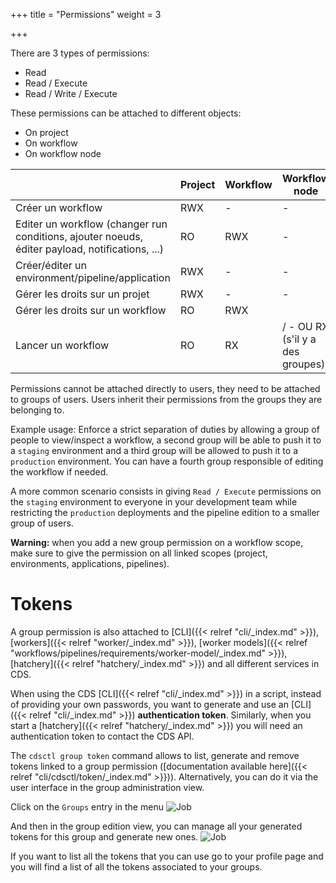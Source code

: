 +++
title = "Permissions"
weight = 3

+++

There are 3 types of permissions:

+ Read
+ Read / Execute
+ Read / Write / Execute

These permissions can be attached to different objects:

+ On project
+ On workflow
+ On workflow node


|                                                                                                  | Project | Workflow | Workflow node                    |
|--------------------------------------------------------------------------------------------------|---------|----------|----------------------------------|
| Créer un workflow                                                                                |   RWX   |     -    |                -                 |
| Editer un workflow  (changer run conditions, ajouter noeuds, éditer payload, notifications, ...) |    RO   |    RWX   |                -                 |
| Créer/éditer un environment/pipeline/application                                                 |   RWX   |     -    |                -                 |
| Gérer les droits sur un projet                                                                   |   RWX   |     -    |                -                 |
| Gérer les droits sur un workflow                                                                 |    RO   |    RWX   |                                  |
| Lancer un workflow                                                                               |    RO   |    RX    | / - OU RX (s'il y a des groupes) |

Permissions cannot be attached directly to users, they need to be attached to groups of users. Users inherit their permissions from the groups they are belonging to.

Example usage: Enforce a strict separation of duties by allowing a group of people to view/inspect a workflow, a second group will be able to push it to a `staging` environment and a third group will be allowed to push it to a `production` environment. You can have a fourth group responsible of editing the workflow if needed.

A more common scenario consists in giving `Read / Execute` permissions on the `staging` environment to everyone in your development team while restricting the `production` deployments and the pipeline edition to a smaller group of users.

**Warning:** when you add a new group permission on a workflow scope, make sure to give the permission on all linked scopes (project, environments, applications, pipelines).

# Tokens

A group permission is also attached to [CLI]({{< relref "cli/_index.md" >}}), [workers]({{< relref "worker/_index.md" >}}), [worker models]({{< relref "workflows/pipelines/requirements/worker-model/_index.md" >}}), [hatchery]({{< relref "hatchery/_index.md" >}}) and all different services in CDS.

When using the CDS [CLI]({{< relref "cli/_index.md" >}}) in a script, instead of providing your own passwords, you want to generate and use an [CLI]({{< relref "cli/_index.md" >}}) **authentication token**. Similarly, when you start a [hatchery]({{< relref "hatchery/_index.md" >}}) you will need an authentication token to contact the CDS API.

The `cdsctl group token` command allows to list, generate and remove tokens linked to a group permission ([documentation available here]({{< relref "cli/cdsctl/token/_index.md" >}})). Alternatively, you can do it via the user interface in the group administration view.

Click on the `Groups` entry in the menu
![Job](/images/groups_menu.png)

And then in the group edition view, you can manage all your generated tokens for this group and generate new ones.
![Job](/images/group_view.png)

If you want to list all the tokens that you can use go to your profile page and you will find a list of all the tokens associated to your groups.
